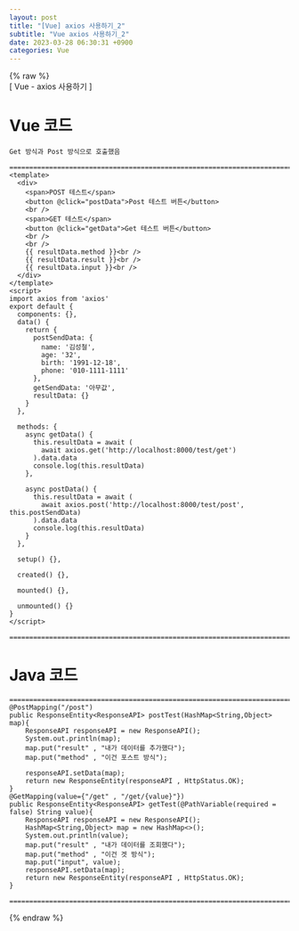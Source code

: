 ```yaml
---  
layout: post  
title: "[Vue] axios 사용하기_2"  
subtitle: "Vue axios 사용하기_2"  
date: 2023-03-28 06:30:31 +0900  
categories: Vue  
---  
```

{% raw %}  
[ Vue - axios 사용하기 ]  
  
# Vue 코드  
	Get 방식과 Post 방식으로 호출했음  
  
	=================================================================================================================  
	<template>  
	  <div>  
		<span>POST 테스트</span>  
		<button @click="postData">Post 테스트 버튼</button>  
		<br />  
		<span>GET 테스트</span>  
		<button @click="getData">Get 테스트 버튼</button>  
		<br />  
		<br />  
		{{ resultData.method }}<br />  
		{{ resultData.result }}<br />  
		{{ resultData.input }}<br />  
	  </div>  
	</template>  
	<script>  
	import axios from 'axios'  
	export default {  
	  components: {},  
	  data() {  
		return {  
		  postSendData: {  
			name: '김성철',  
			age: '32',  
			birth: '1991-12-18',  
			phone: '010-1111-1111'  
		  },  
		  getSendData: '아무값',  
		  resultData: {}  
		}  
	  },  
  
	  methods: {  
		async getData() {  
		  this.resultData = await (  
			await axios.get('http://localhost:8000/test/get')  
		  ).data.data  
		  console.log(this.resultData)  
		},  
  
		async postData() {  
		  this.resultData = await (  
			await axios.post('http://localhost:8000/test/post', this.postSendData)  
		  ).data.data  
		  console.log(this.resultData)  
		}  
	  },  
  
	  setup() {},  
  
	  created() {},  
  
	  mounted() {},  
  
	  unmounted() {}  
	}  
	</script>  
  
	=================================================================================================================  
  
# Java 코드  
  
	=================================================================================================================  
	@PostMapping("/post")  
	public ResponseEntity<ResponseAPI> postTest(HashMap<String,Object> map){  
		ResponseAPI responseAPI = new ResponseAPI();  
		System.out.println(map);  
		map.put("result" , "내가 데이터를 추가했다");  
		map.put("method" , "이건 포스트 방식");  
  
		responseAPI.setData(map);  
		return new ResponseEntity(responseAPI , HttpStatus.OK);  
	}  
	@GetMapping(value={"/get" , "/get/{value}"})  
	public ResponseEntity<ResponseAPI> getTest(@PathVariable(required = false) String value){  
		ResponseAPI responseAPI = new ResponseAPI();  
		HashMap<String,Object> map = new HashMap<>();  
		System.out.println(value);  
		map.put("result" , "내가 데이터를 조회했다");  
		map.put("method" , "이건 겟 방식");  
		map.put("input", value);  
		responseAPI.setData(map);  
		return new ResponseEntity(responseAPI , HttpStatus.OK);  
	}  
  
	=================================================================================================================  
{% endraw %}
